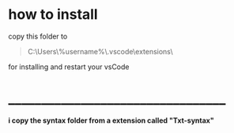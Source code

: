 # how to install
copy this folder to 
> C:\Users\\%username%\\.vscode\extensions\

for installing
and restart your vsCode
# _________________________________
**i copy the syntax folder from a extension called "Txt-syntax"**
